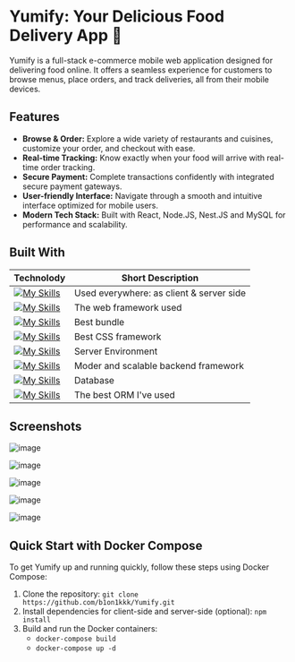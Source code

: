 # Yumify: Your Delicious Food Delivery App 🍔

Yumify is a full-stack e-commerce mobile web application designed for delivering food online. It offers a seamless experience for customers to browse menus, place orders, and track deliveries, all from their mobile devices.

## Features

- **Browse & Order:** Explore a wide variety of restaurants and cuisines, customize your order, and checkout with ease.
- **Real-time Tracking:** Know exactly when your food will arrive with real-time order tracking.
- **Secure Payment:** Complete transactions confidently with integrated secure payment gateways.
- **User-friendly Interface:** Navigate through a smooth and intuitive interface optimized for mobile users.
- **Modern Tech Stack:** Built with React, Node.JS, Nest.JS and MySQL for performance and scalability.

## Built With


| Technolody | Short Description |
|---|---|
| [![My Skills](https://skillicons.dev/icons?i=ts)](https://skillicons.dev) | Used everywhere: as client & server side |
| [![My Skills](https://skillicons.dev/icons?i=react)](https://skillicons.dev) | The web framework used |
| [![My Skills](https://skillicons.dev/icons?i=vite)](https://skillicons.dev) | Best bundle |
| [![My Skills](https://skillicons.dev/icons?i=tailwind)](https://skillicons.dev) | Best CSS framework |
| [![My Skills](https://skillicons.dev/icons?i=nodejs)](https://skillicons.dev) | Server Environment | 
| [![My Skills](https://skillicons.dev/icons?i=nestjs)](https://skillicons.dev) | Moder and scalable backend framework | 
| [![My Skills](https://skillicons.dev/icons?i=mysql)](https://skillicons.dev) | Database | 
| [![My Skills](https://skillicons.dev/icons?i=prisma)](https://skillicons.dev) | The best ORM I've used |

## Screenshots

![image](https://github.com/b1on1kkk/Yumify/assets/114521829/836aa642-0093-47b9-bb8d-50c73c5f3a24)

![image](https://github.com/b1on1kkk/Yumify/assets/114521829/e01ac0f7-b50f-43d8-844a-a57bb263eaa0)

![image](https://github.com/b1on1kkk/Yumify/assets/114521829/ca3f3177-83b6-4c2a-b669-ecbe97544591)

![image](https://github.com/b1on1kkk/Yumify/assets/114521829/666ae89d-7a90-4213-a3ce-b920517e159f)

![image](https://github.com/b1on1kkk/Yumify/assets/114521829/9f8fafd7-6d03-425a-b6db-282ad6faf678)

## Quick Start with Docker Compose

To get Yumify up and running quickly, follow these steps using Docker Compose:

1. Clone the repository: `git clone https://github.com/b1on1kkk/Yumify.git`
2. Install dependencies for client-side and server-side (optional): `npm install`
3. Build and run the Docker containers: 
    * `docker-compose build`
    * `docker-compose up -d`
